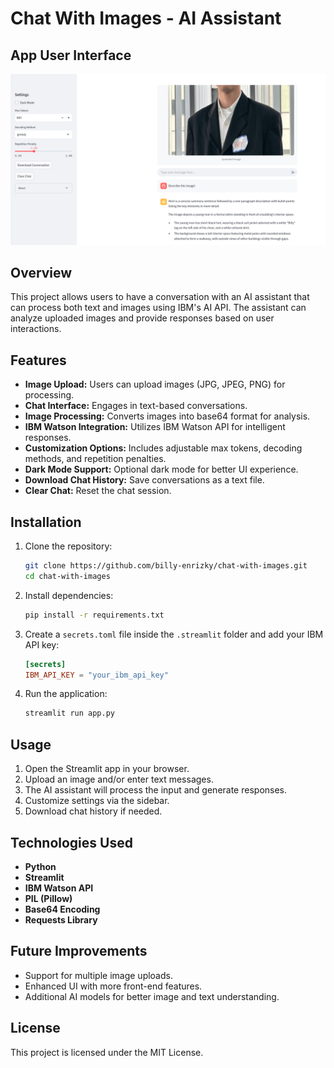 # Chat With Images - AI Assistant

## App User Interface
![App Interface](app.png)

## Overview
This project allows users to have a conversation with an AI assistant that can process both text and images using IBM's AI API. The assistant can analyze uploaded images and provide responses based on user interactions.

## Features
- **Image Upload:** Users can upload images (JPG, JPEG, PNG) for processing.
- **Chat Interface:** Engages in text-based conversations.
- **Image Processing:** Converts images into base64 format for analysis.
- **IBM Watson Integration:** Utilizes IBM Watson API for intelligent responses.
- **Customization Options:** Includes adjustable max tokens, decoding methods, and repetition penalties.
- **Dark Mode Support:** Optional dark mode for better UI experience.
- **Download Chat History:** Save conversations as a text file.
- **Clear Chat:** Reset the chat session.

## Installation
1. Clone the repository:
   ```bash
   git clone https://github.com/billy-enrizky/chat-with-images.git
   cd chat-with-images
   ```
2. Install dependencies:
   ```bash
   pip install -r requirements.txt
   ```
3. Create a `secrets.toml` file inside the `.streamlit` folder and add your IBM API key:
   ```toml
   [secrets]
   IBM_API_KEY = "your_ibm_api_key"
   ```
4. Run the application:
   ```bash
   streamlit run app.py
   ```

## Usage
1. Open the Streamlit app in your browser.
2. Upload an image and/or enter text messages.
3. The AI assistant will process the input and generate responses.
4. Customize settings via the sidebar.
5. Download chat history if needed.

## Technologies Used
- **Python**
- **Streamlit**
- **IBM Watson API**
- **PIL (Pillow)**
- **Base64 Encoding**
- **Requests Library**

## Future Improvements
- Support for multiple image uploads.
- Enhanced UI with more front-end features.
- Additional AI models for better image and text understanding.

## License
This project is licensed under the MIT License.
